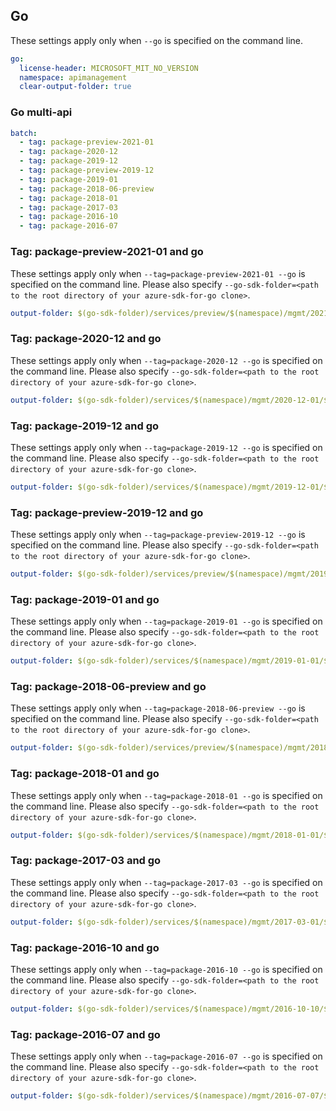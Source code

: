 ## Go

These settings apply only when `--go` is specified on the command line.

``` yaml $(go)
go:
  license-header: MICROSOFT_MIT_NO_VERSION
  namespace: apimanagement
  clear-output-folder: true
```

### Go multi-api

``` yaml $(go) && $(multiapi)
batch:
  - tag: package-preview-2021-01
  - tag: package-2020-12
  - tag: package-2019-12
  - tag: package-preview-2019-12
  - tag: package-2019-01
  - tag: package-2018-06-preview
  - tag: package-2018-01
  - tag: package-2017-03
  - tag: package-2016-10
  - tag: package-2016-07
```

### Tag: package-preview-2021-01 and go

These settings apply only when `--tag=package-preview-2021-01 --go` is specified on the command line.
Please also specify `--go-sdk-folder=<path to the root directory of your azure-sdk-for-go clone>`.

``` yaml $(tag) == 'package-preview-2021-01' && $(go)
output-folder: $(go-sdk-folder)/services/preview/$(namespace)/mgmt/2021-01-01-preview/$(namespace)
```

### Tag: package-2020-12 and go

These settings apply only when `--tag=package-2020-12 --go` is specified on the command line.
Please also specify `--go-sdk-folder=<path to the root directory of your azure-sdk-for-go clone>`.

``` yaml $(tag) == 'package-2020-12' && $(go)
output-folder: $(go-sdk-folder)/services/$(namespace)/mgmt/2020-12-01/$(namespace)
```

### Tag: package-2019-12 and go

These settings apply only when `--tag=package-2019-12 --go` is specified on the command line.
Please also specify `--go-sdk-folder=<path to the root directory of your azure-sdk-for-go clone>`.

``` yaml $(tag) == 'package-2019-12' && $(go)
output-folder: $(go-sdk-folder)/services/$(namespace)/mgmt/2019-12-01/$(namespace)
```

### Tag: package-preview-2019-12 and go

These settings apply only when `--tag=package-preview-2019-12 --go` is specified on the command line.
Please also specify `--go-sdk-folder=<path to the root directory of your azure-sdk-for-go clone>`.

``` yaml $(tag) == 'package-preview-2019-12' && $(go)
output-folder: $(go-sdk-folder)/services/preview/$(namespace)/mgmt/2019-12-01-preview/$(namespace)
```

### Tag: package-2019-01 and go

These settings apply only when `--tag=package-2019-01 --go` is specified on the command line.
Please also specify `--go-sdk-folder=<path to the root directory of your azure-sdk-for-go clone>`.

``` yaml $(tag) == 'package-2019-01' && $(go)
output-folder: $(go-sdk-folder)/services/$(namespace)/mgmt/2019-01-01/$(namespace)
```

### Tag: package-2018-06-preview and go

These settings apply only when `--tag=package-2018-06-preview --go` is specified on the command line.
Please also specify `--go-sdk-folder=<path to the root directory of your azure-sdk-for-go clone>`.

``` yaml $(tag) == 'package-2018-06-preview' && $(go)
output-folder: $(go-sdk-folder)/services/preview/$(namespace)/mgmt/2018-06-01-preview/$(namespace)
```

### Tag: package-2018-01 and go

These settings apply only when `--tag=package-2018-01 --go` is specified on the command line.
Please also specify `--go-sdk-folder=<path to the root directory of your azure-sdk-for-go clone>`.

``` yaml $(tag) == 'package-2018-01' && $(go)
output-folder: $(go-sdk-folder)/services/$(namespace)/mgmt/2018-01-01/$(namespace)
```

### Tag: package-2017-03 and go

These settings apply only when `--tag=package-2017-03 --go` is specified on the command line.
Please also specify `--go-sdk-folder=<path to the root directory of your azure-sdk-for-go clone>`.

``` yaml $(tag) == 'package-2017-03' && $(go)
output-folder: $(go-sdk-folder)/services/$(namespace)/mgmt/2017-03-01/$(namespace)
```

### Tag: package-2016-10 and go

These settings apply only when `--tag=package-2016-10 --go` is specified on the command line.
Please also specify `--go-sdk-folder=<path to the root directory of your azure-sdk-for-go clone>`.

``` yaml $(tag) == 'package-2016-10' && $(go)
output-folder: $(go-sdk-folder)/services/$(namespace)/mgmt/2016-10-10/$(namespace)
```

### Tag: package-2016-07 and go

These settings apply only when `--tag=package-2016-07 --go` is specified on the command line.
Please also specify `--go-sdk-folder=<path to the root directory of your azure-sdk-for-go clone>`.

``` yaml $(tag) == 'package-2016-07' && $(go)
output-folder: $(go-sdk-folder)/services/$(namespace)/mgmt/2016-07-07/$(namespace)
```
